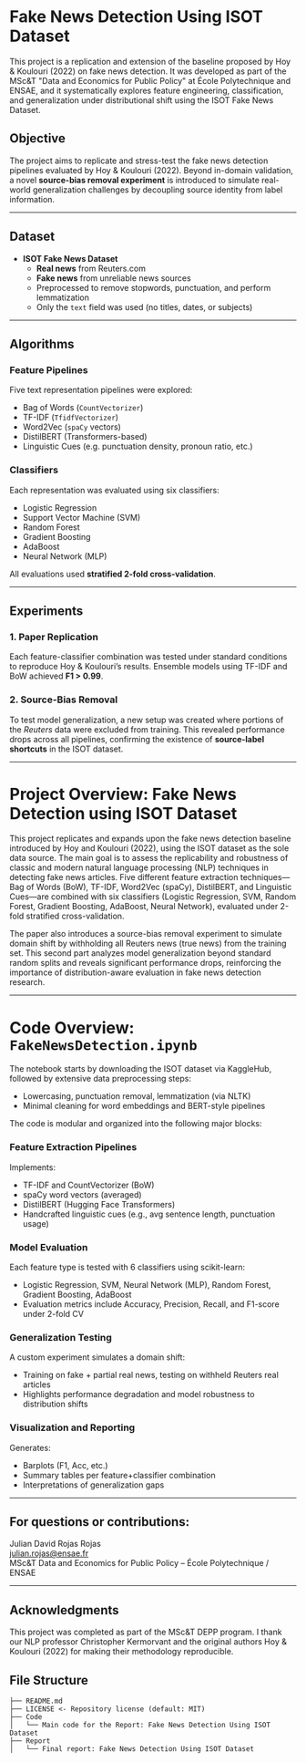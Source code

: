 # Fake News Detection Using ISOT Dataset

This project is a replication and extension of the baseline proposed by Hoy & Koulouri (2022) on fake news detection. It was developed as part of the MSc&T "Data and Economics for Public Policy" at École Polytechnique and ENSAE, and it systematically explores feature engineering, classification, and generalization under distributional shift using the ISOT Fake News Dataset.

## Objective

The project aims to replicate and stress-test the fake news detection pipelines evaluated by Hoy & Koulouri (2022). Beyond in-domain validation, a novel **source-bias removal experiment** is introduced to simulate real-world generalization challenges by decoupling source identity from label information.

---

## Dataset

- **ISOT Fake News Dataset**  
  - **Real news** from Reuters.com  
  - **Fake news** from unreliable news sources  
  - Preprocessed to remove stopwords, punctuation, and perform lemmatization  
  - Only the `text` field was used (no titles, dates, or subjects)

---

## Algorithms

### Feature Pipelines

Five text representation pipelines were explored:

- Bag of Words (`CountVectorizer`)
- TF-IDF (`TfidfVectorizer`)
- Word2Vec (`spaCy` vectors)
- DistilBERT (Transformers-based)
- Linguistic Cues (e.g. punctuation density, pronoun ratio, etc.)

### Classifiers

Each representation was evaluated using six classifiers:

- Logistic Regression
- Support Vector Machine (SVM)
- Random Forest
- Gradient Boosting
- AdaBoost
- Neural Network (MLP)

All evaluations used **stratified 2-fold cross-validation**.

---

## Experiments

### 1. Paper Replication
Each feature-classifier combination was tested under standard conditions to reproduce Hoy & Koulouri’s results. Ensemble models using TF-IDF and BoW achieved **F1 > 0.99**.

### 2. Source-Bias Removal
To test model generalization, a new setup was created where portions of the *Reuters* data were excluded from training. This revealed performance drops across all pipelines, confirming the existence of **source-label shortcuts** in the ISOT dataset.

---

# Project Overview: Fake News Detection using ISOT Dataset

This project replicates and expands upon the fake news detection baseline introduced by Hoy and Koulouri (2022), using the ISOT dataset as the sole data source. The main goal is to assess the replicability and robustness of classic and modern natural language processing (NLP) techniques in detecting fake news articles. Five different feature extraction techniques—Bag of Words (BoW), TF-IDF, Word2Vec (spaCy), DistilBERT, and Linguistic Cues—are combined with six classifiers (Logistic Regression, SVM, Random Forest, Gradient Boosting, AdaBoost, Neural Network), evaluated under 2-fold stratified cross-validation.

The paper also introduces a source-bias removal experiment to simulate domain shift by withholding all Reuters news (true news) from the training set. This second part analyzes model generalization beyond standard random splits and reveals significant performance drops, reinforcing the importance of distribution-aware evaluation in fake news detection research.

---

# Code Overview: `FakeNewsDetection.ipynb`

The notebook starts by downloading the ISOT dataset via KaggleHub, followed by extensive data preprocessing steps:
- Lowercasing, punctuation removal, lemmatization (via NLTK)
- Minimal cleaning for word embeddings and BERT-style pipelines

The code is modular and organized into the following major blocks:

### Feature Extraction Pipelines
Implements:
- TF-IDF and CountVectorizer (BoW)
- spaCy word vectors (averaged)
- DistilBERT (Hugging Face Transformers)
- Handcrafted linguistic cues (e.g., avg sentence length, punctuation usage)

### Model Evaluation
Each feature type is tested with 6 classifiers using scikit-learn:
- Logistic Regression, SVM, Neural Network (MLP), Random Forest, Gradient Boosting, AdaBoost
- Evaluation metrics include Accuracy, Precision, Recall, and F1-score under 2-fold CV

### Generalization Testing
A custom experiment simulates a domain shift:
- Training on fake + partial real news, testing on withheld Reuters real articles
- Highlights performance degradation and model robustness to distribution shifts

###  Visualization and Reporting
Generates:
- Barplots (F1, Acc, etc.)
- Summary tables per feature+classifier combination
- Interpretations of generalization gaps

---

## For questions or contributions:  

Julian David Rojas Rojas  
julian.rojas@ensae.fr  
MSc&T Data and Economics for Public Policy – École Polytechnique / ENSAE

---

## Acknowledgments

This project was completed as part of the MSc&T DEPP program. I thank our NLP professor Christopher Kermorvant and the original authors Hoy & Koulouri (2022) for making their methodology reproducible.


## **File Structure**

```
├── README.md  
├── LICENSE <- Repository license (default: MIT)  
├── Code  
│   └── Main code for the Report: Fake News Detection Using ISOT Dataset   
├── Report 
│   └── Final report: Fake News Detection Using ISOT Dataset 

```
